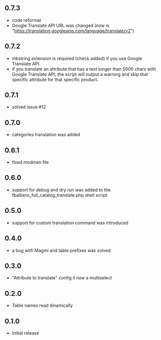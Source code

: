 0.7.3
-----
* code reformat
* Google Translate API URL was changed (now is "https://translation.googleapis.com/language/translate/v2")

0.7.2
-----
* mbstring extension is required (check added) if you use Google Translate API.
* if you translate an attribute that has a text longer than 5000 chars with
  Google Translate API, the script will output a warning and skip that specific
  attribute for that specific product.

0.7.1
-----
* solved issue #12

0.7.0
-----
* categories translation was added

0.6.1
-----
* fixed modman file

0.6.0
-----
* support for debug and dry run was added to the fballiano_full_catalog_translate.php shell script

0.5.0
-----
* support for custom translation command was introduced

0.4.0
-----
* a bug with Magmi and table prefixes was solved

0.3.0
-----
* "Attribute to translate" config il now a multiselect

0.2.0
-----
* Table names read dinamically

0.1.0
-----
* Initial release
